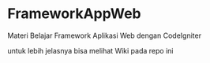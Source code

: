 # FrameworkAppWeb
Materi Belajar Framework Aplikasi Web dengan CodeIgniter

untuk lebih jelasnya bisa melihat Wiki pada repo ini 

